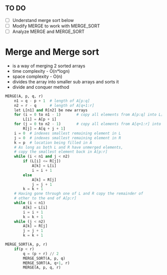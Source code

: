 ## TO DO
- [ ] Understand merge sort below
- [ ] Modify MERGE to work with MERGE_SORT
- [ ] Analyze MERGE and MERGE_SORT

# Merge and Merge sort
- is a way of merging 2 sorted arrays
- time complexity - O(n\*logn)
- space complexity - O(n)
- divides the array into smaller sub arrays and sorts it
- divide and conquer method

``` python
MERGE(A, p, q, r)
	n1 = q - p + 1  # length of A[p:q]
	n2 = r - q      # length of A[q+1:r]
	let L[n1] and R[n2] be new arrays
	for (i = 0 to n1 - 1)       # copy all elements from A[p:q] into L[0:n1-1]
		L[i] = A[p + i]
	for (j = 0 to n2 - 1)       # copy all elements from A[q+1:r] into R[0:n2-1]
		R[j] = A[q + j + 1]
	i = 0  # indexes smallest remaining element in L
	j = 0  # indexes smallest remaining element in R
	k = p  # location being filled in A
	# As long as both L and R have unmerged elements,
	# copy the smallest element back in A[p:r]
	while (i < n1 and j < n2)
		if (L[i] <= R[j])
			A[k] = L[i]
			i = i + 1
		else
			A[k] = R[j]
			j = j + 1
		k = k + 1
	# Having gone through one of L and R copy the remainder of 
	# other to the end of A[p:r]
	while (i < n1)
		A[k] = L[i]
		i = i + 1
		k = k + 1
	while (j < n2)
		A[k] = R[j]
		j = j + 1
		k = k + 1
```


``` python
MERGE_SORT(A, p, r)
	if(p < r)
		q = (p + r) // 2
		MERGE_SORT(A, p, q)
		MERGE_SORT(A, q+1, r)
		MERGE(A, p, q, r)
```

